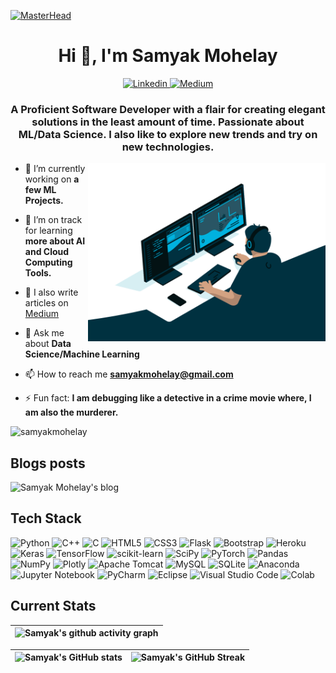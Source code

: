 [![MasterHead](https://raw.githubusercontent.com/halfrost/halfrost/master/icons/header_.png)](https://github.com/samyakmohelay)
<h1 align="center">Hi 👋, I'm Samyak Mohelay</h1>

<p align="center">
  <a href="https://www.linkedin.com/in/samyakmohelay/">
    <img src="https://img.shields.io/badge/LINKEDIN-blue??style=flat&logo=linkedin" alt="Linkedin" />
 </a>
<a href="https://medium.com/@samyakmohelay">
    <img src="https://img.shields.io/badge/MEDIUM-black?style=flat&logo=medium&logoColor=white&link=https://medium.com/@samyakmohelay" alt="Medium" />
 </a>
 
 
<h3 align="center">A Proficient Software Developer with a flair for creating elegant solutions in the least amount of time. Passionate about ML/Data Science. I also like to explore new trends and try on new technologies.</h3>
<img align="right" alt="Coding" width="380" src="https://github.com/samyakmohelay/samyakmohelay/blob/main/code.gif">



- 🔭 I’m currently working on **a few ML Projects.**

- 🌱 I’m on track for learning **more about AI and Cloud Computing Tools.**

- 📝 I also write articles on [Medium](https://medium.com/@samyakmohelay)

- 💬 Ask me about **Data Science/Machine Learning**

- 📫 How to reach me **samyakmohelay@gmail.com**

- ⚡ Fun fact: **I am debugging like a detective in a crime movie where, I am also the murderer.**

<p align="left"> <img src="https://komarev.com/ghpvc/?username=samyakmohelay&label=Profile%20views&color=0e75b6&style=flat" alt="samyakmohelay" /> </p>

## Blogs posts
<!-- BLOG-POST-LIST:START -->
![Samyak Mohelay's blog](https://github-read-medium.vercel.app/latest?username=samyakmohelay&limit=6&theme=nord)
<!-- BLOG-POST-LIST:END -->


## Tech Stack
![Python](https://img.shields.io/badge/python-3670A0?style=for-the-badge&logo=python&logoColor=ffdd54)
![C++](https://img.shields.io/badge/c++-%2300599C.svg?style=for-the-badge&logo=c%2B%2B&logoColor=white)
![C](https://img.shields.io/badge/c-%2300599C.svg?style=for-the-badge&logo=c&logoColor=white)
![HTML5](https://img.shields.io/badge/html5-%23E34F26.svg?style=for-the-badge&logo=html5&logoColor=white)
![CSS3](https://img.shields.io/badge/css3-%231572B6.svg?style=for-the-badge&logo=css3&logoColor=white)
![Flask](https://img.shields.io/badge/flask-%23000.svg?style=for-the-badge&logo=flask&logoColor=white)
![Bootstrap](https://img.shields.io/badge/bootstrap-%23563D7C.svg?style=for-the-badge&logo=bootstrap&logoColor=white)
![Heroku](https://img.shields.io/badge/heroku-%23430098.svg?style=for-the-badge&logo=heroku&logoColor=white)
![Keras](https://img.shields.io/badge/Keras-%23D00000.svg?style=for-the-badge&logo=Keras&logoColor=white)
![TensorFlow](https://img.shields.io/badge/TensorFlow-%23FF6F00.svg?style=for-the-badge&logo=TensorFlow&logoColor=white)
![scikit-learn](https://img.shields.io/badge/scikit--learn-%23F7931E.svg?style=for-the-badge&logo=scikit-learn&logoColor=white)
![SciPy](https://img.shields.io/badge/SciPy-%230C55A5.svg?style=for-the-badge&logo=scipy&logoColor=%white)
![PyTorch](https://img.shields.io/badge/PyTorch-%23EE4C2C.svg?style=for-the-badge&logo=PyTorch&logoColor=white)
![Pandas](https://img.shields.io/badge/pandas-%23150458.svg?style=for-the-badge&logo=pandas&logoColor=white)
![NumPy](https://img.shields.io/badge/numpy-%23013243.svg?style=for-the-badge&logo=numpy&logoColor=white)
![Plotly](https://img.shields.io/badge/Plotly-%233F4F75.svg?style=for-the-badge&logo=plotly&logoColor=white)
![Apache Tomcat](https://img.shields.io/badge/apache%20tomcat-%23F8DC75.svg?style=for-the-badge&logo=apache-tomcat&logoColor=black)
![MySQL](https://img.shields.io/badge/mysql-%2300f.svg?style=for-the-badge&logo=mysql&logoColor=white)
![SQLite](https://img.shields.io/badge/sqlite-%2307405e.svg?style=for-the-badge&logo=sqlite&logoColor=white)
![Anaconda](https://img.shields.io/badge/Anaconda-%2344A833.svg?style=for-the-badge&logo=anaconda&logoColor=white)
![Jupyter Notebook](https://img.shields.io/badge/jupyter-%23FA0F00.svg?style=for-the-badge&logo=jupyter&logoColor=white)
![PyCharm](https://img.shields.io/badge/PyCharm-000000.svg?&style=for-the-badge&logo=PyCharm&logoColor=white)
![Eclipse](https://img.shields.io/badge/Eclipse-2C2255?style=for-the-badge&logo=eclipse&logoColor=white)
![Visual Studio Code](https://img.shields.io/badge/VS%20Code-0078d7.svg?style=for-the-badge&logo=visual-studio-code&logoColor=white)
![Colab](https://img.shields.io/badge/Colab-F9AB00?style=for-the-badge&logo=googlecolab&color=525252)


## Current Stats

|   ![Samyak's github activity graph](https://activity-graph.herokuapp.com/graph?username=samyakmohelay&theme=rogue) |
| :---: |

| ![Samyak's GitHub stats](https://github-readme-stats.vercel.app/api?username=samyakmohelay&show_icons=true&theme=city_lights) | ![Samyak's GitHub Streak](https://github-readme-streak-stats.herokuapp.com/?user=samyakmohelay&theme=city-lights) |
| :---: | :---: |
